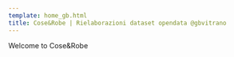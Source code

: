 ```yaml
---
template: home_gb.html 
title: Cose&Robe | Rielaborazioni dataset opendata @gbvitrano
---
```

Welcome to Cose&Robe
